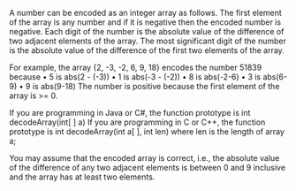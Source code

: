 A number can be encoded as an integer array as follows.
The first element of the array is any number and if it is negative then the encoded number is negative. 
Each digit of the number is the absolute value of the difference of two adjacent elements of the array. 
The most significant digit of the number is the absolute value of the difference of the 
first two elements of the array. 

For example, the array {2, -3, -2, 6, 9, 18} encodes the number 51839 because
• 5 is abs(2 - (-3))
• 1 is abs(-3 - (-2))
• 8 is abs(-2-6)
• 3 is abs(6-9)
• 9 is abs(9-18)
The number is positive because the first element of the array is >= 0.

If you are programming in Java or C#, the function prototype is int decodeArray(int[ ] a)
If you are programming in C or C++, the function prototype is
int decodeArray(int a[ ], int len) where len is the length of array a;

You may assume that the encoded array is correct, 
i.e., the absolute value of the difference of any two adjacent elements is between 0 and 9 inclusive 
and the array has at least two elements.
